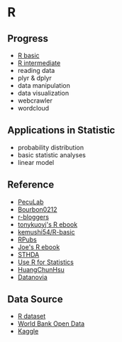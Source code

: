 # R

 
## Progress

 * [R basic](https://github.com/Chang-web/R/tree/master/R%20basic)
 * [R intermediate](https://github.com/Chang-web/R/tree/master/R%20intermediate)
 * reading data
 * plyr & dplyr
 * data manipulation
 * data visualization
 * webcrawler
 * wordcloud
 
## Applications in Statistic
 
 * probability distribution
 * basic statistic analyses
 * linear model

## Reference

 * [PecuLab](https://www.peculab.org/category/courses/)
 * [Bourbon0212](https://github.com/Bourbon0212/NTU-CS-X)
 * [r-bloggers](https://www.r-bloggers.com/)
 * [tonykuoyj's R ebook](https://bookdown.org/tonykuoyj/eloquentr/)
 * [kemushi54/R-basic](https://github.com/kemushi54/R-basic)
 * [RPubs](https://rpubs.com/)
 * [Joe's R ebook](https://joe11051105.gitbooks.io/r_basic/content/)
 * [STHDA](http://www.sthda.com/english/)
 * [Use R for Statistics](https://sites.google.com/site/rlearningsite/)
 * [HuangChunHsu](https://github.com/HuangChunHsu/Data-Science-Programming)
 * [Datanovia](https://www.datanovia.com/en/)
 
## Data Source

 * [R dataset](https://stat.ethz.ch/R-manual/R-devel/library/datasets/html/)
 * [World Bank Open Data](https://data.worldbank.org/)
 * [Kaggle](https://www.kaggle.com/)

